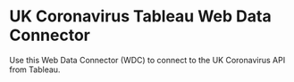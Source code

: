 # UK Coronavirus Tableau Web Data Connector

Use this Web Data Connector (WDC) to connect to the UK Coronavirus API from Tableau. 
